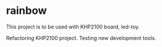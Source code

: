 # **rainbow**
This project is to be used with KHP2100 board, led-toy.

Refactoring KHP2100 project.
Testing new development tools.
